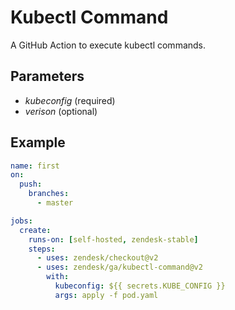 # Kubectl Command
A GitHub Action to execute kubectl commands.

## Parameters
- *kubeconfig* (required)
- *verison* (optional)

## Example
```yaml
name: first
on:
  push:
    branches:
      - master

jobs:
  create:
    runs-on: [self-hosted, zendesk-stable]
    steps:
      - uses: zendesk/checkout@v2
      - uses: zendesk/ga/kubectl-command@v2
        with:
          kubeconfig: ${{ secrets.KUBE_CONFIG }}
          args: apply -f pod.yaml
```
